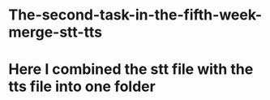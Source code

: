 # The-second-task-in-the-fifth-week-merge-stt-tts
# Here I combined the stt file with the tts file into one folder
